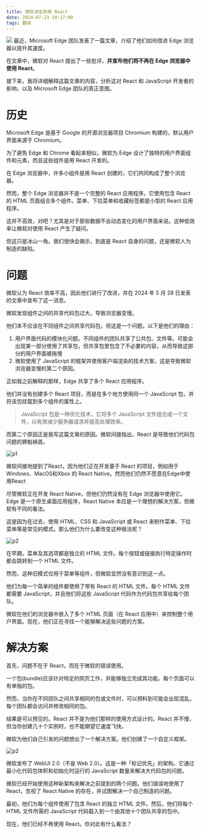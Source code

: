 ```yaml
---
title: 微软决定弃用 React
date: 2024-07-23 19:17:00
tags: 翻译
---
```


![](/imgs/post/microsoft-is-ditching-react/cover.webp)
最近，Microsoft Edge 团队发表了一篇文章，介绍了他们如何改进 Edge 浏览器以提升其速度。

在文章中，微软对 React 提出了一些批评，**并宣布他们将不再在 Edge 浏览器中使用 React**。

接下来，我将详细解释这篇文章的内容，分析这对 React 和 JavaScript 开发者的影响，以及 Microsoft Edge 团队的真正意图。

# 历史

Microsoft Edge 是基于 Google 的开源浏览器项目 Chromium 构建的，默认用户界面来源于 Chromium。

为了避免 Edge 和 Chrome 看起来相似，微软为 Edge 设计了独特的用户界面组件和元素，而且这些组件是用 React 开发的。

在 Edge 浏览器中，许多小组件是用 React 创建的，它们共同构成了整个浏览器。

然而，整个 Edge 浏览器并不是一个完整的 React 应用程序。它使用包含 React 的 HTML 页面组合多个组件。菜单、下拉菜单和收藏标签都是小型的 React 应用程序。

这并不高效，对吧？尤其是对于那些数据不会动态变化的用户界面来说。这种低效率让微软对使用 React 产生了疑问。

但这只是冰山一角。我们很快会揭示，到底是 React 自身的问题，还是微软人为制造的缺陷。

# 问题

微软认为 React 效率不高，因此他们进行了改进，并在 2024 年 5 月 28 日发表的文章中宣布了这一消息。

微软发现组件之间的共享代码包过大，导致浏览器变慢。

他们本不应该在不同组件之间共享代码包，但这是一个问题。以下是他们的理由：

1. 用户界面代码的模块化问题。不同组件的团队共享了公共包、文件等。可能会出现某一部分使用了共享包，但共享包里包含了不必要的内容，从而导致这部分的用户界面被拖慢
2. 微软使用了 JavaScript 的框架并使用客户端渲染的技术方案，这是导致微软浏览器变慢的第二个原因。

正如我之前解释的那样，Edge 共享了多个 React 应用程序。

他们并没有创建多个 React 项目，而是在多个地方使用同一个 JavaScript 包，并将该包挂载到多个组件的属性上。

> JavaScript 包是一种优化技术，它将多个 JavaScript 文件组合成一个文件，以有效减少服务器请求并提高处理效率。
> 

而第二个原因正是我写这篇文章的原因。微软间接指出，React 是导致他们代码包问题的罪魁祸首。

![p1](/imgs/post/microsoft-is-ditching-react/p1.webp)

微软间接地提到了React，因为他们正在开发基于 React 的项目，例如用于Windows、MacOS和Xbox 的 React Native。然而他们仍然不愿意在Edge中使用React

尽管微软正在开发 React Native，但他们仍然没有在 Edge 浏览器中使用它。Edge 是一个原生桌面应用程序，React Native 本应是一个理想的解决方案，但微软有不同的看法。

这是因为在过去，使用 HTML、CSS 和 JavaScript 或 React 来制作菜单、下拉菜单等是常见的模式。那么他们为什么要改变这种做法呢？

![p2](/imgs/post/microsoft-is-ditching-react/p2.webp)

在早期，菜单及其选项都是独立的 HTML 文件。每个按钮或链接执行特定操作时都会跳转到一个 HTML 文件。

然而，这种旧模式仅用于菜单等组件，但微软显然没有意识到这一点。

他们为每一个简单的组件都使用了带有 React 的 HTML 文件。每个 HTML 文件都需要 JavaScript，并且他们将这些 JavaScript 代码作为代码包共享给每个团队。

微软在他们的浏览器中嵌入了多个 HTML 页面（在 React 应用中）来控制整个用户界面。现在，他们正在寻找一个能够解决这些问题的方案。

# 解决方案

首先，问题不在于 React，而在于微软的错误使用。

一个包(bundle)应该针对特定的网页工作，并能够独立完成其功能。每个页面可以有单独的包。

然而，当你在不同团队之间共享相同的包或文件时，可以预料到可能会出现混乱。每个团队都会访问并修改相同的包。

结果是可以预见的。React 并不是为他们那样的使用方式设计的。React 并不慢，但当你创建几十个实例时，也不能期望它速度飞快。

微软为他们自己引发的问题想出了一个解决方案。他们创建了一个自定义框架。

![p2](/imgs/post/microsoft-is-ditching-react/p3.webp)

微软发布了 WebUI 2.0（不是 Web 2.0）。这是一种「标记优先」的架构。它通过最小化代码包体积和初始化时运行的 JavaScript 数量来解决大代码包的问题。

微软已经开始使用这种新架构来解决之前提到的两个问题。他们错误地使用了 React，忽视了 React Native 的存在，并试图解决一个自己制造的问题。

最初，他们为每个组件使用了包含 React 的独立 HTML 文件。然后，他们将每个 HTML 文件所需的 JavaScript 代码载入到一个由其他十个团队共享的包中。

现在，他们已经不再使用 React。你对此有什么看法？